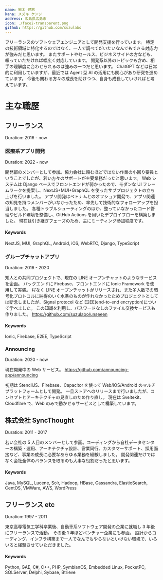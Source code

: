 ```yaml
---
name: 鈴木 健志
kana: スズキ ケンジ
address: 広島県広島市
icon: ./face2-transparent.png
github: https://github.com/suzulabo
---
```


フリーランスのソフトウェアエンジニアとして開発支援を行っています。
特定の技術領域に特化するのではなく、一人で調べてだいたいなんでもできる対応力が強みだと思います。
またサポートやセールス、ビジネスサイドの方なども、頼っていただければ幅広く対応しています。
開発系以外のトピックも含め、相手の理解度に合わせられるのは強みの一つだと思います。
ChatGPT などは日常的に利用していますが、最近では Agent 型 AI の活用にも関心があり研究を進めています。
今後も関わる方々の成長を助けつつ、自身も成長していければと考えています。

# 主な職歴

## フリーランス

Duration: 2018 - now

### 医療系アプリ開発

Duration: 2022 - now

開発部のメンバーとして参加。協力会社に頼むほどではない作業の小回り要員ということでしたが、若い方々のサポートが主要業務だったと思います。
Web システムは Django ベースでフロントエンドが弱かったので、モダンな UI フレームワークを提案し、NextJS+MUI+GraphQL を使ったサブプロジェクトの立ち上げを行いました。
アプリ開発はベトナムとのオフショア開発で、アプリ関連の知見を持つメンバーがいなかったため、率先して技術的なフォローアップを担当しました。
各種トラブルシューティングのほか、整っていなかったコード管理やビルド環境を整備し、GitHub Actions を用いたデプロイフローを構築しました。
現在は引き継ぎフェーズのため、主にミーティング参加程度です。

#### Keywords

NextJS, MUI, GraphQL, Android, iOS, WebRTC, Django, TypeScript

### グループチャットアプリ

Duration: 2019 - 2020

知人との共同プロジェクトで、現在の LINE オープンチャットのようなサービスを企画。
バックエンドに Firebase、フロントエンドに Ionic Framework を使用して実装。
程なく LINE オープンチャットがリリースされ、また多人数での暗号化プロトコルに納得のいく水準のものが作れなかったためプロジェクトとしては断念しましたが、Signal protocol など E2EE(end-to-end encryption)について学べました。
この知識を利用し、パスワードなしのファイル交換サービスも作りました。
https://github.com/suzulabo/unseeen

#### Keywords

Ionic, Firebase, E2EE, TypeScript

### Announcing

Duration: 2020 - now

現在開発中の Web サービス。
https://github.com/announcing-app/announcing

初期は StencilJS、Firebase、Capacitor を使って Web/iOS/Android のマルチプラットフォームとして開発。
一旦ストアへのリリースまで行いましたが、コンセプトとアーキテクチャの見直しのため作り直し。
現在は Sveltekit、Cloudflare で、Web のみで動かせるサービスとして構築しています。

## 株式会社 SyncThought

Duration: 2011 - 2017

若い会社の 5 人目のメンバーとして参画。コーディングから自社データセンターの構築・運用、アーキテクチャ設計、営業同行、カスタマーサポート、採用面接など、事業の成長に必要なあらゆる業務を経験しました。
開発関連だけではなく会社全体のバランスを取るのも大事な役割だったと思います。

#### Keywords

Java, MySQL, Lucene, Solr, Hadoop, HBase, Cassandra, ElasticSearch, CentOS, VMWare, AWS, WordPress

## フリーランス etc

Duration: 1997 - 2011

東京高専電気工学科卒業後、自動車系ソフトウェア開発の企業に就職し 3 年後にフリーランスで活動。
その後 1 年ほどベンチャー企業にも参画。
設計からコーディング、インフラ構築まで一人でなんでもやらないといけない環境で、いろいろと経験させていただきました。

#### Keywords

Python, GAE, C#, C++, PHP, SymbianOS, Embedded Linux, PocketPC, SQLServer, Delphi, Sybase, Btrieve
